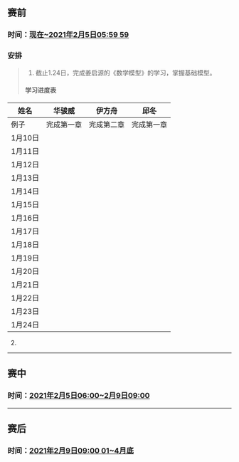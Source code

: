 ## 赛前

### 时间：<u>现在~2021年2月5日05:59 59</u>

### 安排

> 1. 截止1.24日，完成姜启源的《数学模型》的学习，掌握基础模型。
>
>   #### 学习进度表
 姓名 | 华骏威   | 伊方舟   | 邱冬    
-------|-------|-------|-------
 例子    | 完成第一章 | 完成第二章 | 完成第一章 
 1月10日 |       |       |       
 1月11日 |       |       |       
 1月12日 |       |       |       
 1月13日 |       |       |       
 1月14日 |       |       |       
 1月15日 |       |       |       
 1月16日 |       |       |       
 1月17日 |       |       |       
 1月18日 |       |       |       
 1月19日 |       |       |       
 1月20日 |       |       |       
 1月21日 |       |       |       
 1月22日 |       |       |       
 1月23日 |       |       |       
 1月24日 |       |       |       

2. 

---
## 赛中
### 时间：<u>2021年2月5日06:00~2月9日09:00</u>

---
## 赛后

### 时间：<u>2021年2月9日09:00 01~4月底</u>
